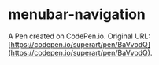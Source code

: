 # menubar-navigation

A Pen created on CodePen.io. Original URL: [https://codepen.io/superart/pen/BaVvodQ](https://codepen.io/superart/pen/BaVvodQ).

